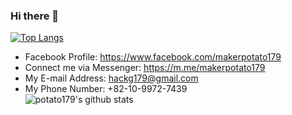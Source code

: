 ### Hi there 👋   
[![Top Langs](https://github-readme-stats.vercel.app/api/top-langs/?username=potato179&layout=compact)](https://github.com/anuraghazra/github-readme-stats)
  - Facebook Profile: https://www.facebook.com/makerpotato179
  - Connect me via Messenger: https://m.me/makerpotato179
  - My E-mail Address: hackg179@gmail.com
  - My Phone Number: +82-10-9972-7439   
![potato179's github stats](https://github-readme-stats.vercel.app/api?username=potato179&theme=dark&show_icons=true)
